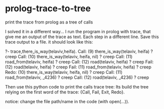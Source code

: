 # prolog-trace-to-tree
print the trace from prolog as a tree of calls



I solved it in a different way... I run the program in prolog with trace, that give me an output of the trace as text. Each step in a different line. Save this trace output to a file. it should look like this:

?- trace,there_is_way(telaviv,heifa).
Call: (9) there_is_way(telaviv, heifa) ? creep
Call: (10) there_is_way(telaviv, heifa, nil) ? creep
Call: (11) road_from(telaviv, heifa) ? creep
Call: (12) road(telaviv, heifa) ? creep
Fail: (12) road(telaviv, heifa) ? creep
Fail: (11) road_from(telaviv, heifa) ? creep
Redo: (10) there_is_way(telaviv, heifa, nil) ? creep
Call: (11) road_from(telaviv, _4236) ? creep
Call: (12) road(telaviv, _4236) ? creep


Then use this python code to print the calls trace tree: Its build the tree relying on the first word of the trace: {Call, Fail, Exit, Redo}.

notice: change the file path/name in the code (with open(...)).


